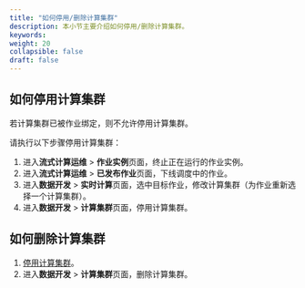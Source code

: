 ```yaml
---
title: "如何停用/删除计算集群"
description: 本小节主要介绍如何停用/删除计算集群。 
keywords: 
weight: 20
collapsible: false
draft: false
---
```


## 如何停用计算集群

若计算集群已被作业绑定，则不允许停用计算集群。

请执行以下步骤停用计算集群：

1. 进入**流式计算运维** > **作业实例**页面，终止正在运行的作业实例。
2. 进入**流式计算运维** > **已发布作业**页面，下线调度中的作业。
3. 进入**数据开发** > **实时计算**页面，选中目标作业，修改计算集群（为作业重新选择一个计算集群）。
4. 进入**数据开发** > **计算集群**页面，停用计算集群。

## 如何删除计算集群

1. [停用计算集群](#如何停用计算集群)。
2. 进入**数据开发** > **计算集群**页面，删除计算集群。

